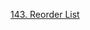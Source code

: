 [143. Reorder List](https://leetcode.com/problems/reorder-list/description/?envType=daily-question&envId=2024-03-23)